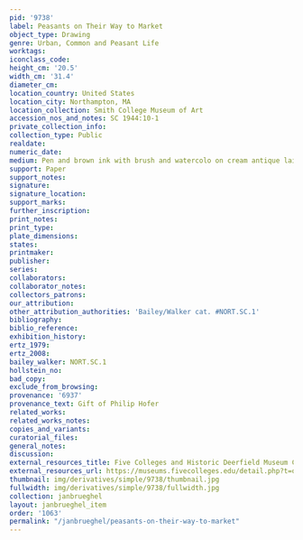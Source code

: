 ```yaml
---
pid: '9738'
label: Peasants on Their Way to Market
object_type: Drawing
genre: Urban, Common and Peasant Life
worktags:
iconclass_code:
height_cm: '20.5'
width_cm: '31.4'
diameter_cm:
location_country: United States
location_city: Northampton, MA
location_collection: Smith College Museum of Art
accession_nos_and_notes: SC 1944:10-1
private_collection_info:
collection_type: Public
realdate:
numeric_date:
medium: Pen and brown ink with brush and watercolo on cream antique laid paper
support: Paper
support_notes:
signature:
signature_location:
support_marks:
further_inscription:
print_notes:
print_type:
plate_dimensions:
states:
printmaker:
publisher:
series:
collaborators:
collaborator_notes:
collectors_patrons:
our_attribution:
other_attribution_authorities: 'Bailey/Walker cat. #NORT.SC.1'
bibliography:
biblio_reference:
exhibition_history:
ertz_1979:
ertz_2008:
bailey_walker: NORT.SC.1
hollstein_no:
bad_copy:
exclude_from_browsing:
provenance: '6937'
provenance_text: Gift of Philip Hofer
related_works:
related_works_notes:
copies_and_variants:
curatorial_files:
general_notes:
discussion:
external_resources_title: Five Colleges and Historic Deerfield Museum Consortium
external_resources_url: https://museums.fivecolleges.edu/detail.php?t=objects&type=ext&id_number=SC+1944.10.1
thumbnail: img/derivatives/simple/9738/thumbnail.jpg
fullwidth: img/derivatives/simple/9738/fullwidth.jpg
collection: janbrueghel
layout: janbrueghel_item
order: '1063'
permalink: "/janbrueghel/peasants-on-their-way-to-market"
---
```

